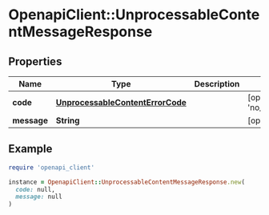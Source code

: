 # OpenapiClient::UnprocessableContentMessageResponse

## Properties

| Name | Type | Description | Notes |
| ---- | ---- | ----------- | ----- |
| **code** | [**UnprocessableContentErrorCode**](UnprocessableContentErrorCode.md) |  | [optional][default to &#39;no_throttled_error_code&#39;] |
| **message** | **String** |  | [optional] |

## Example

```ruby
require 'openapi_client'

instance = OpenapiClient::UnprocessableContentMessageResponse.new(
  code: null,
  message: null
)
```

